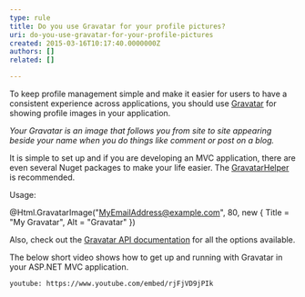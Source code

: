 ```yaml
---
type: rule
title: Do you use Gravatar for your profile pictures?
uri: do-you-use-gravatar-for-your-profile-pictures
created: 2015-03-16T10:17:40.0000000Z
authors: []
related: []

---
```


To keep profile management simple and make it easier for users to have a consistent experience across applications, you should use [Gravatar](https&#58;//en.gravatar.com/) for showing profile images in your application.

*Your Gravatar is an image that follows you from site to site appearing beside your name when you do things like comment or post on a blog.*

It is simple to set up and if you are developing an MVC application, there are even several Nuget packages to make your life easier. The [GravatarHelper](https&#58;//www.nuget.org/packages/GravatarHelper/) is recommended.

Usage:

@Html.GravatarImage("MyEmailAddress@example.com", 80, new { Title = "My Gravatar", Alt = "Gravatar" })

Also, check out the [Gravatar API documentation](https&#58;//en.gravatar.com/site/implement/images/) for all the options available.

The below short video shows how to get up and running with Gravatar in your ASP.NET MVC application.


`youtube: https://www.youtube.com/embed/rjFjVD9jPIk`
